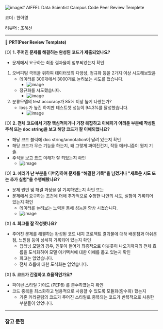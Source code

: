 ![image](https://github.com/user-attachments/assets/226aa4a0-bb22-4b92-aac7-525e5c407f36)# AIFFEL Data Scientist Campus Code Peer Review Templete

코더 : 한아영

리뷰어 : 조혜선

---

🔑 **PRT(Peer Review Template)**

[O]  **1. 주어진 문제를 해결하는 완성된 코드가 제출되었나요?**
- 문제에서 요구하는 최종 결과물이 첨부되었는지 확인
 1. 오버피팅 극복을 위하여 데이터셋의 다양성, 정규화 등을 2가지 이상 시도해보았음
	- 데이터를 300개에서 3000개로 늘려보는 시도를 했습니다.
 		- ![image](https://github.com/user-attachments/assets/e92a5cc4-5e6c-4672-a7ee-8c652f8f82bd)
	- 정규화를 시도했습니다.
 		- ![image](https://github.com/user-attachments/assets/881bcb74-906e-4497-a5ad-f8b385747fed)
 2. 분류모델의 test accuracy가 85% 이상 높게 나왔는가?
	- loss 가 높긴 하지만 테스트셋 성능이 94.3%를 달성했습니다.
 		- ![image](https://github.com/user-attachments/assets/e3eba327-26ea-4c80-a376-a163b158b421)


[O]  **2. 전체 코드에서 가장 핵심적이거나 가장 복잡하고 이해하기 어려운 부분에 작성된 
	주석 또는 doc string을 보고 해당 코드가 잘 이해되었나요?**
- 해당 코드 블럭에 doc string/annotation이 달려 있는지 확인
- 해당 코드가 무슨 기능을 하는지, 왜 그렇게 짜여진건지, 작동 메커니즘이 뭔지 기술.
- 주석을 보고 코드 이해가 잘 되었는지 확인
	- ![image](https://github.com/user-attachments/assets/77946d88-5269-486c-9cec-c470b8d076e9)


[O]  **3. 에러가 난 부분을 디버깅하여 문제를 “해결한 기록"을 남겼거나 "새로운 시도 
또는 추가 실험"을 수행해봤나요?**
- 문제 원인 및 해결 과정을 잘 기록하였는지 확인 또는
- 문제에서 요구하는 조건에 더해 추가적으로 수행한 나만의 시도, 실험이 기록되어 있는지 확인
	- 데이터를 늘려보는 노력을 통해 성능을 향상 시켰습니다. 
 	- ![image](https://github.com/user-attachments/assets/9d79d0b1-2e8a-4662-847e-89d59e56e113)

        
[X]  **4. 회고를 잘 작성했나요?**
- 주어진 문제를 해결하는 완성된 코드 내지 프로젝트 결과물에 대해 배운점과 아쉬운점, 느낀점 등이 상세히 기록되어 있는지 확인
    - 딥러닝 모델의 경우, 인풋이 들어가 최종적으로 아웃풋이 나오기까지의 전체 흐름을 도식화하여 모델 아키텍쳐에 대한 이해를 돕고 있는지 확인
	- 회고는 없었습니다. 
	- 전체 흐름에 대한 도식화는 없었습니다. 


[X]  **5. 코드가 간결하고 효율적인가요?**
- 파이썬 스타일 가이드 (PEP8) 를 준수하였는지 확인
- 코드 중복을 최소화하고 범용적으로 사용할 수 있도록 모듈화(함수화) 했는지
	- 기존 커리큘럼의 코드가 주어진 스타일로 중복되는 코드가 반복적으로 사용한 부분들이 있었니다. 

---
### 참고 문헌
